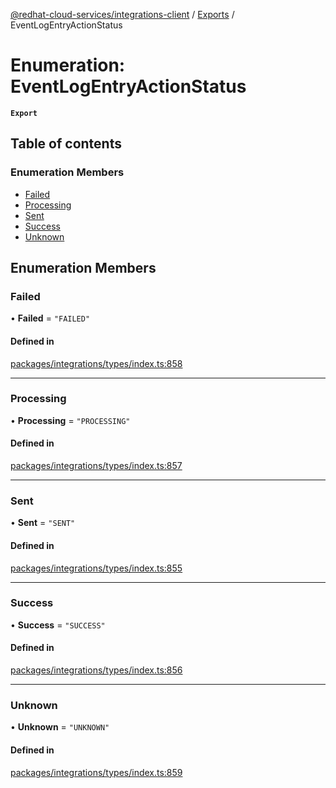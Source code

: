 [@redhat-cloud-services/integrations-client](../README.md) / [Exports](../modules.md) / EventLogEntryActionStatus

# Enumeration: EventLogEntryActionStatus

**`Export`**

## Table of contents

### Enumeration Members

- [Failed](EventLogEntryActionStatus.md#failed)
- [Processing](EventLogEntryActionStatus.md#processing)
- [Sent](EventLogEntryActionStatus.md#sent)
- [Success](EventLogEntryActionStatus.md#success)
- [Unknown](EventLogEntryActionStatus.md#unknown)

## Enumeration Members

### Failed

• **Failed** = ``"FAILED"``

#### Defined in

[packages/integrations/types/index.ts:858](https://github.com/RedHatInsights/javascript-clients/blob/master/packages/integrations/types/index.ts#L858)

___

### Processing

• **Processing** = ``"PROCESSING"``

#### Defined in

[packages/integrations/types/index.ts:857](https://github.com/RedHatInsights/javascript-clients/blob/master/packages/integrations/types/index.ts#L857)

___

### Sent

• **Sent** = ``"SENT"``

#### Defined in

[packages/integrations/types/index.ts:855](https://github.com/RedHatInsights/javascript-clients/blob/master/packages/integrations/types/index.ts#L855)

___

### Success

• **Success** = ``"SUCCESS"``

#### Defined in

[packages/integrations/types/index.ts:856](https://github.com/RedHatInsights/javascript-clients/blob/master/packages/integrations/types/index.ts#L856)

___

### Unknown

• **Unknown** = ``"UNKNOWN"``

#### Defined in

[packages/integrations/types/index.ts:859](https://github.com/RedHatInsights/javascript-clients/blob/master/packages/integrations/types/index.ts#L859)
